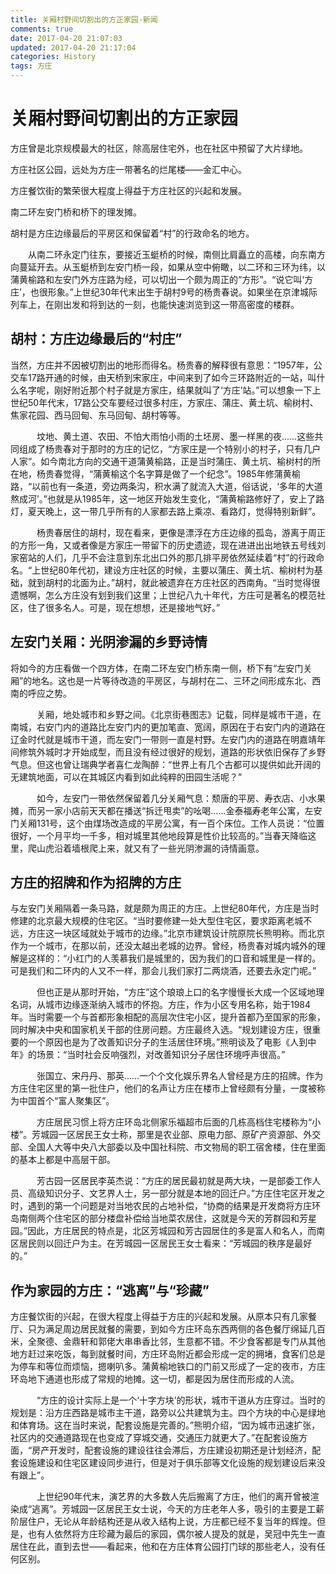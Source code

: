 ```yaml
---
title: 关厢村野间切割出的方正家园-新闻
comments: true
date: 2017-04-20 21:07:03
updated: 2017-04-20 21:17:04
categories: History
tags: 方庄
---
```

# 关厢村野间切割出的方正家园
方庄曾是北京规模最大的社区，除高层住宅外，也在社区中预留了大片绿地。

方庄社区公园，远处为方庄一带著名的烂尾楼——金汇中心。

方庄餐饮街的繁荣很大程度上得益于方庄社区的兴起和发展。

南二环左安门桥和桥下的理发摊。

胡村是方庄边缘最后的平房区和保留着“村”的行政命名的地方。
<!--More-->

　　从南二环永定门往东，要接近玉蜓桥的时候，南侧比肩矗立的高楼，向东南方向蔓延开去。从玉蜓桥到左安门桥一段，如果从空中俯瞰，以二环和三环为纬，以蒲黄榆路和左安门外方庄路为经，可以切出一个颇为周正的“方形”。“说它叫‘方庄’，也很形象。”上世纪30年代末出生于胡村9号的杨贵春说。如果坐在京津城际列车上，在刚出发和将到达的一刻，也能快速浏览到这一带高密度的楼群。

## 胡村：方庄边缘最后的“村庄”
当然，方庄并不因被切割出的地形而得名。杨贵春的解释很有意思：“1957年，公交车17路开通的时候，由天桥到宋家庄，中间来到了如今三环路附近的一站，叫什么名字呢，刚好附近那个村子就是方家庄，结果就叫了‘方庄’站。”可以想象一下上世纪50年代末，17路公交车要经过很多村庄，方家庄、蒲庄、黄土坑、榆树村、焦家花园、西马回甸、东马回甸、胡村等等。

　　　坟地、黄土道、农田、不怕大雨怕小雨的土坯房、墨一样黑的夜……这些共同组成了杨贵春对于那时的方庄的记忆，“方家庄是一个特别小的村子，只有几户人家”。如今南北方向的交通干道蒲黄榆路，正是当时蒲庄、黄土坑、榆树村的所在地，杨贵春觉得，“蒲黄榆这个名字算是做了一个纪念”。1985年修蒲黄榆路，“以前也有一条道，旁边两条沟，积水满了就流入大道，俗话说，‘多年的大道熬成河’。”也就是从1985年，这一地区开始发生变化，“蒲黄榆路修好了，安上了路灯，夏天晚上，这一带几乎所有的人家都去路上乘凉、看路灯，觉得特别新鲜”。

　　　杨贵春居住的胡村，现在看来，更像是漂浮在方庄边缘的孤岛，游离于周正的方形一角，又或者像是方家庄一带留下的历史遗迹，现在进进出出地铁五号线刘家窑站的人们，几乎不会注意到东北出口外的那几排平房依然延续着“村”的行政命名。“上世纪80年代初，建设方庄社区的时候，主要以蒲庄、黄土坑、榆树村为基础，就到胡村的北面为止。”胡村，就此被遗弃在方庄社区的西南角。“当时觉得很遗憾啊，怎么方庄没有划到我们这里；上世纪八九十年代，方庄可是著名的模范社区，住了很多名人。可是，现在想想，还是接地气好。”

## 左安门关厢：光阴渗漏的乡野诗情

将如今的方庄看做一个四方体，在南二环左安门桥东南一侧，桥下有“左安门关厢”的地名。这也是一片等待改造的平房区，与胡村在二、三环之间形成东北、西南的呼应之势。

　　　关厢，地处城市和乡野之间。《北京街巷图志》记载，同样是城市干道，在南城，右安门内的道路比左安门内的更加笔直、宽阔，原因在于右安门内的道路在辽金时代就是城市干道，而左安门一带则一直是村野。左安门内的道路在明嘉靖年间修筑外城时才开始成型，而且没有经过很好的规划，道路的形状依旧保存了乡野气息。但这也曾让瑞典学者喜仁龙陶醉：“世界上有几个古都可以提供如此开阔的无建筑地面，可以在其城区内看到如此纯粹的田园生活呢？”

　　　如今，左安门一带依然保留着几分关厢气息：颓唐的平房、寿衣店、小水果摊，而另一家小店前天天都在播送“拆迁甩卖”的吆喝……金泰福寿老年公寓，左安门关厢131号，这个由煤场改造成的平房公寓，有一百个床位。工作人员说：“位置很好，一个月平均一千多，相对城里其他地段算是性价比较高的。”当春天降临这里，爬山虎沿着墙根爬上来，就又有了一些光阴渗漏的诗情画意。

## 方庄的招牌和作为招牌的方庄
与左安门关厢隔着一条马路，就是颇为周正的方庄。上世纪80年代，方庄是当时修建的北京最大规模的住宅区。“当时要修建一处大型住宅区，要求距离老城不远，方庄这一块区域就处于城市的边缘。”北京市建筑设计院原院长熊明称。而北京作为一个城市，在那以前，还没太越出老城的边界。曾经，杨贵春对城内城外的理解是这样的：“小红门的人羡慕我们是城里的，因为我们的口音和城里是一样的。可是我们和二环内的人又不一样，那会儿我们家打二两烧酒，还要去永定门呢。”

　　　但也正是从那时开始，“方庄”这个琅琅上口的名字慢慢长大成一个区域地理名词，从城市边缘逐渐纳入城市的怀抱。方庄，作为小区专用名称，始于1984年。当时需要一个与首都形象相配的高层次住宅小区，提升首都乃至国家的形象，同时解决中央和国家机关干部的住房问题。方庄最终入选。“规划建设方庄，很重要的一个原因也是为了改善知识分子的生活居住环境。”熊明谈及了电影《人到中年》的场景：“当时社会反响强烈，对改善知识分子居住环境呼声很高。”

　　　张国立、宋丹丹、那英……一个个文化娱乐界名人曾经是方庄的招牌。作为方庄住宅区里的第一批住户，他们的名声让方庄在楼市上曾经颇有分量，一度被称为中国首个“富人聚集区”。

　　　方庄居民习惯上将方庄环岛北侧家乐福超市后面的几栋高档住宅楼称为“小楼”。芳城园一区居民王女士称，那里是农业部、原电力部、原矿产资源部、外交部、全国人大等中央八大部委以及中国社科院、市文物局的职工宿舍楼，住在里面的基本上都是中高层干部。

　　　芳古园一区居民李英杰说：“方庄的居民最初就是两大块，一是部委工作人员、高级知识分子、文艺界人士，另一部分就是本地的回迁户。”方庄住宅区开发之时，遇到的第一个问题是对当地农民的占地补偿，“协商的结果是开发商将方庄环岛南侧两个住宅区的部分楼盘补偿给当地菜农居住，这就是今天的芳群园和芳星园。”因此，方庄居民的特点是，北区芳城园和芳古园居住的多是富人和名人，而南区居民则以回迁户为主。在芳城园一区居民王女士看来：“芳城园的秩序是最好的。”

## 作为家园的方庄：“逃离”与“珍藏”
方庄餐饮街的兴起，在很大程度上得益于方庄的兴起和发展。从原本只有几家餐厅、只为满足周边居民就餐的需要，到如今方庄环岛东西两侧的各色餐厅绵延几百米，全聚德、金鼎轩和郭佬大串串香比邻，生意都不错。不少食客都是专门从其他地方赶过来吃饭，每到就餐时间，方庄环岛附近都会形成一定的拥堵，食客们总是为停车和等位而烦恼，摁喇叭多。蒲黄榆地铁口的门前又形成了一定的夜市，方庄环岛地下通道也形成了常规的地摊。这一切，都是因为居住而形成的人流。

　　　“方庄的设计实际上是一个‘十字方块’的形状，城市干道从方庄穿过。当时的规划是：沿方庄西路是城市主干道，路旁以公共建筑为主。四个方块的中心是绿地和体育场。这在当时来说，配套设施是完善的。”熊明介绍，“因为城市迅速扩张，社区内的交通道路现在也变成了穿城交通，交通压力就更大了。”在配套设施方面，“房产开发时，配套设施的建设往往会滞后，方庄建设初期还是计划经济，配套设施建设和住宅区建设同步进行，但是对于俱乐部等文化设施的规划建设后来没有跟上”。

　　　上世纪90年代末，演艺界的大多数人先后搬离了方庄，他们的离开曾被渲染成“逃离”。芳城园一区居民王女士说，今天的方庄老年人多，吸引的主要是工薪阶层住户，无论从年龄结构还是从收入结构上说，方庄都已经不复当年的辉煌。但是，也有人依然将方庄珍藏为最后的家园，偶尔被人提及的就是，吴冠中先生一直居住在此，直到去世——看起来，他和在方庄体育公园打门球的那些老人，没有任何区别。


